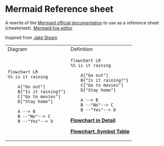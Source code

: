 # Mermaid Reference sheet

A rewrite of the [Mermaid official documentation](https://mermaid.js.org/intro/getting-started.html) to use as a reference sheet (cheetsheet). [Mermaid live editor](https://mermaid.live/)

Inspired from [Jake Steam](https://github.com/JakeSteam/Mermaid)


<table>
<tr>
<td>Diagram</td>
<td>Definition</td>
</tr>

<tr><td>

```mermaid
flowchart LR
%% is it raining

    A["Go out"]
    B{"Is it raining?"}
    C["Go to movies"]
    D["Stay home"]
    
    A --> B
    B --"No"--> C
    B --"Yes"--> D
```
</td><td>

```
flowchart LR
%% is it raining
    
    A["Go out"]
    B{"Is it raining?"}
    C["Go to movies"]
    D["Stay home"]
    
    A --> B
    B --"No"--> C
    B --"Yes"--> D
```

**[Flowchart in Detail](./flowchart.md)**

**[Flowchart_Symbol Table](./flowchart_symbol.md)**

</td></tr>

</table>
